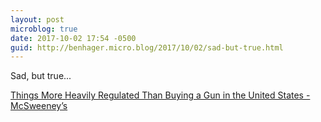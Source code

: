 ```yaml
---
layout: post
microblog: true
date: 2017-10-02 17:54 -0500
guid: http://benhager.micro.blog/2017/10/02/sad-but-true.html
---
```

Sad, but true... 

[Things More Heavily Regulated Than Buying a Gun in the United States - McSweeney’s](https://www.mcsweeneys.net/articles/things-more-heavily-regulated-than-buying-a-gun-in-the-united-states)
